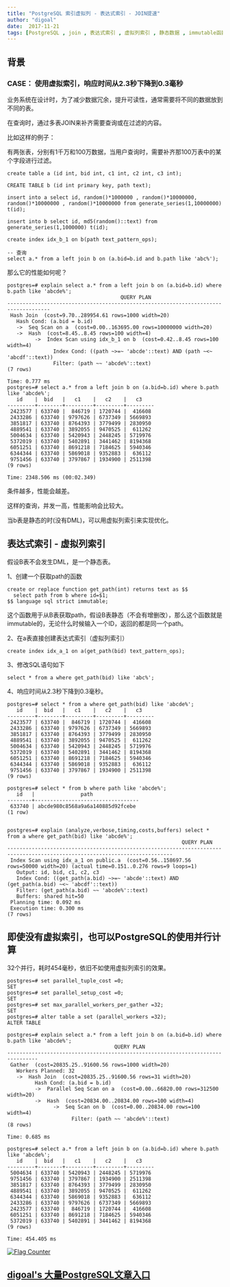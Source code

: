 ```yaml
---
title: "PostgreSQL 索引虚拟列 - 表达式索引 - JOIN提速"
author: "digoal"
date:  2017-11-21
tags: [PostgreSQL , join , 表达式索引 , 虚拟列索引 , 静态数据 , immutable函数]
---
```

## 背景    
### CASE： 使用虚拟索引，响应时间从2.3秒下降到0.3毫秒  
业务系统在设计时，为了减少数据冗余，提升可读性，通常需要将不同的数据放到不同的表。  
  
在查询时，通过多表JOIN来补齐需要查询或在过滤的内容。  
  
比如这样的例子：  
  
有两张表，分别有1千万和100万数据，当用户查询时，需要补齐那100万表中的某个字段进行过滤。  
  
```  
create table a (id int, bid int, c1 int, c2 int, c3 int);  
  
CREATE TABLE b (id int primary key, path text);  
  
insert into a select id, random()*1000000 , random()*10000000, random()*10000000 , random()*10000000 from generate_series(1,10000000) t(id);  
  
insert into b select id, md5(random()::text) from generate_series(1,1000000) t(id);  
  
create index idx_b_1 on b(path text_pattern_ops);  
  
-- 查询  
select a.* from a left join b on (a.bid=b.id and b.path like 'abc%');  
```  
  
那么它的性能如何呢？  
  
```  
postgres=# explain select a.* from a left join b on (a.bid=b.id) where b.path like 'abcde%';  
                                     QUERY PLAN                                       
------------------------------------------------------------------------------------  
 Hash Join  (cost=9.70..289954.61 rows=1000 width=20)  
   Hash Cond: (a.bid = b.id)  
   ->  Seq Scan on a  (cost=0.00..163695.00 rows=10000000 width=20)  
   ->  Hash  (cost=8.45..8.45 rows=100 width=4)  
         ->  Index Scan using idx_b_1 on b  (cost=0.42..8.45 rows=100 width=4)  
               Index Cond: ((path ~>=~ 'abcde'::text) AND (path ~<~ 'abcdf'::text))  
               Filter: (path ~~ 'abcde%'::text)  
(7 rows)  
  
Time: 0.777 ms  
postgres=# select a.* from a left join b on (a.bid=b.id) where b.path like 'abcde%';  
   id    |  bid   |   c1    |   c2    |   c3      
---------+--------+---------+---------+---------  
 2423577 | 633740 |  846719 | 1720744 |  416608  
 2433286 | 633740 | 9797626 | 6737349 | 5669893  
 3851817 | 633740 | 8764393 | 3779499 | 2830950  
 4889541 | 633740 | 3892055 | 9470525 |  611262  
 5004634 | 633740 | 5420943 | 2448245 | 5719976  
 5372019 | 633740 | 5402891 | 3441462 | 8194368  
 6051251 | 633740 | 8691218 | 7184625 | 5940346  
 6344344 | 633740 | 5869018 | 9352883 |  636112  
 9751456 | 633740 | 3797867 | 1934900 | 2511398  
(9 rows)  
  
Time: 2348.506 ms (00:02.349)  
```  
  
条件越多，性能会越差。  
  
这样的查询，并发一高，性能影响会比较大。  
  
当b表是静态的时(没有DML)，可以用虚拟列索引来实现优化。  
  
## 表达式索引 - 虚拟列索引  
假设B表不会发生DML，是一个静态表。  
  
1、创建一个获取path的函数  
  
```  
create or replace function get_path(int) returns text as $$  
  select path from b where id=$1;  
$$ language sql strict immutable;  
```  
  
这个函数用于从B表获取path，假设B表静态（不会有增删改），那么这个函数就是immutable的，无论什么时候输入一个ID，返回的都是同一个path。  
  
2、在a表直接创建表达式索引（虚拟列索引）  
  
```  
create index idx_a_1 on a(get_path(bid) text_pattern_ops);  
```  
  
3、修改SQL语句如下  
  
```  
select * from a where get_path(bid) like 'abc%';  
```  
  
4、响应时间从2.3秒下降到0.3毫秒。  
  
```  
postgres=# select * from a where get_path(bid) like 'abcde%';  
   id    |  bid   |   c1    |   c2    |   c3      
---------+--------+---------+---------+---------  
 2423577 | 633740 |  846719 | 1720744 |  416608  
 2433286 | 633740 | 9797626 | 6737349 | 5669893  
 3851817 | 633740 | 8764393 | 3779499 | 2830950  
 4889541 | 633740 | 3892055 | 9470525 |  611262  
 5004634 | 633740 | 5420943 | 2448245 | 5719976  
 5372019 | 633740 | 5402891 | 3441462 | 8194368  
 6051251 | 633740 | 8691218 | 7184625 | 5940346  
 6344344 | 633740 | 5869018 | 9352883 |  636112  
 9751456 | 633740 | 3797867 | 1934900 | 2511398  
(9 rows)  
  
postgres=# select * from b where path like 'abcde%';  
   id   |               path                 
--------+----------------------------------  
 633740 | abcde980c8568a9a6a140885d92fcebe  
(1 row)  
  
  
postgres=# explain (analyze,verbose,timing,costs,buffers) select * from a where get_path(bid) like 'abcde%';  
                                                         QUERY PLAN                                                           
----------------------------------------------------------------------------------------------------------------------------  
 Index Scan using idx_a_1 on public.a  (cost=0.56..158697.56 rows=50000 width=20) (actual time=0.151..0.276 rows=9 loops=1)  
   Output: id, bid, c1, c2, c3  
   Index Cond: ((get_path(a.bid) ~>=~ 'abcde'::text) AND (get_path(a.bid) ~<~ 'abcdf'::text))  
   Filter: (get_path(a.bid) ~~ 'abcde%'::text)  
   Buffers: shared hit=50  
 Planning time: 0.092 ms  
 Execution time: 0.300 ms  
(7 rows)  
```  
  
## 即使没有虚拟索引，也可以PostgreSQL的使用并行计算  
32个并行，耗时454毫秒，依旧不如使用虚拟列索引的效果。  
  
```  
postgres=# set parallel_tuple_cost =0;  
SET  
postgres=# set parallel_setup_cost =0;  
SET  
postgres=# set max_parallel_workers_per_gather =32;  
SET  
postgres=# alter table a set (parallel_workers =32);  
ALTER TABLE  
  
postgres=# explain select a.* from a left join b on (a.bid=b.id) where b.path like 'abcde%';  
                                   QUERY PLAN                                     
--------------------------------------------------------------------------------  
 Gather  (cost=20835.25..91600.56 rows=1000 width=20)  
   Workers Planned: 32  
   ->  Hash Join  (cost=20835.25..91600.56 rows=31 width=20)  
         Hash Cond: (a.bid = b.id)  
         ->  Parallel Seq Scan on a  (cost=0.00..66820.00 rows=312500 width=20)  
         ->  Hash  (cost=20834.00..20834.00 rows=100 width=4)  
               ->  Seq Scan on b  (cost=0.00..20834.00 rows=100 width=4)  
                     Filter: (path ~~ 'abcde%'::text)  
(8 rows)  
  
Time: 0.685 ms  
  
postgres=# select a.* from a left join b on (a.bid=b.id) where b.path like 'abcde%';  
   id    |  bid   |   c1    |   c2    |   c3      
---------+--------+---------+---------+---------  
 5004634 | 633740 | 5420943 | 2448245 | 5719976  
 9751456 | 633740 | 3797867 | 1934900 | 2511398  
 3851817 | 633740 | 8764393 | 3779499 | 2830950  
 4889541 | 633740 | 3892055 | 9470525 |  611262  
 6344344 | 633740 | 5869018 | 9352883 |  636112  
 2433286 | 633740 | 9797626 | 6737349 | 5669893  
 2423577 | 633740 |  846719 | 1720744 |  416608  
 6051251 | 633740 | 8691218 | 7184625 | 5940346  
 5372019 | 633740 | 5402891 | 3441462 | 8194368  
(9 rows)  
  
Time: 454.405 ms  
```  
  
  
<a rel="nofollow" href="http://info.flagcounter.com/h9V1"  ><img src="http://s03.flagcounter.com/count/h9V1/bg_FFFFFF/txt_000000/border_CCCCCC/columns_2/maxflags_12/viewers_0/labels_0/pageviews_0/flags_0/"  alt="Flag Counter"  border="0"  ></a>  
  
  
  
  
  
  
## [digoal's 大量PostgreSQL文章入口](https://github.com/digoal/blog/blob/master/README.md "22709685feb7cab07d30f30387f0a9ae")
  
